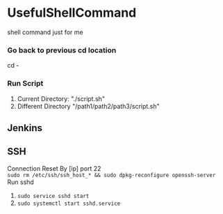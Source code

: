 # UsefulShellCommand
shell command just for me

### Go back to previous cd location
cd -
### Run Script
1. Current Directory: "./script.sh"
2. Different Directory "/path1/path2/path3/script.sh"


## Jenkins

## SSH
Connection Reset By [ip] port 22\
`sudo rm /etc/ssh/ssh_host_* && sudo dpkg-reconfigure openssh-server`\
Run sshd
1. `sudo service sshd start`
2. `sudo systemctl start sshd.service`

